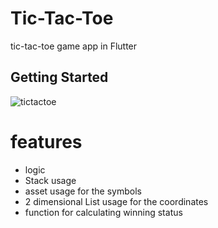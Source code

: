 # Tic-Tac-Toe

tic-tac-toe game app in Flutter

## Getting Started
![tictactoe](https://github.com/merihcavdar/tic_tac_toe/assets/84540989/9985d915-607e-417d-8512-e9ce28b221ba)

# features
- logic
- Stack usage
- asset usage for the symbols
- 2 dimensional List usage for the coordinates
- function for calculating winning status
